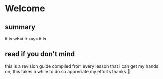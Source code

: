 # Welcome

## summary

it is what it says it is

## read if you don't mind

this is a revision guide compiled from every lesson that i can get my hands on, this takes a while to do so appreciate my efforts thanks 💓
